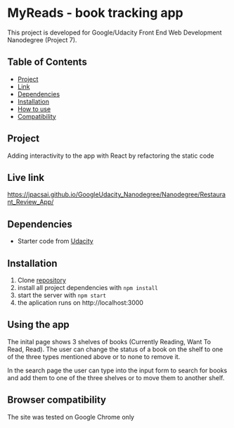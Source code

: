# MyReads - book tracking app
This project is developed for Google/Udacity Front End Web Development Nanodegree (Project 7).

## Table of Contents

* [Project](#project)
* [Link](#live-link)
* [Dependencies](#dependencies)
* [Installation](#installation)
* [How to use](#using-the-app)
* [Compatibility](#browser-compatibility)

## Project 
Adding interactivity to the app with React by refactoring the static code 


## Live link
https://jpacsai.github.io/GoogleUdacity_Nanodegree/Nanodegree/Restaurant_Review_App/

## Dependencies
- Starter code from [Udacity](https://github.com/udacity/reactnd-project-myreads-starter)  

## Installation
1. Clone [repository](https://github.com/jpacsai/Restaurant_Reviews_App)
2. install all project dependencies with `npm install`
3. start the server with `npm start`
4. the aplication runs on http://localhost:3000

## Using the app
The inital page shows 3 shelves of books (Currently Reading, Want To Read, Read). The user can change the status of a book on the shelf to one of the three types mentioned above or to none to remove it.

In the search page the user can type into the input form to search for books and add them to one of the three shelves or to move them to another shelf.

## Browser compatibility
The site was tested on Google Chrome only
